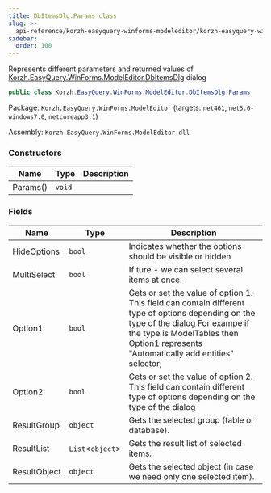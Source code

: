 ```yaml
---
title: DbItemsDlg.Params class
slug: >-
  api-reference/korzh-easyquery-winforms-modeleditor/korzh-easyquery-winforms-modeleditor-namespace/dbitemsdlg-params-class
sidebar:
  order: 100
---
```


Represents different parameters and returned values of [Korzh.EasyQuery.WinForms.ModelEditor.DbItemsDlg](///////////////easyquery/docs/api-reference/korzh-easyquery-winforms-modeleditor/korzh-easyquery-winforms-modeleditor-namespace/dbitemsdlg-class) dialog
```csharp
public class Korzh.EasyQuery.WinForms.ModelEditor.DbItemsDlg.Params

```
Package: `Korzh.EasyQuery.WinForms.ModelEditor` (targets: `net461`, `net5.0-windows7.0`, `netcoreapp3.1`)

Assembly: `Korzh.EasyQuery.WinForms.ModelEditor.dll`

### Constructors

| Name | Type | Description | 
| --- | --- | --- | 
| Params() | `void` |  | 


### Fields

| Name | Type | Description | 
| --- | --- | --- | 
| HideOptions | `bool` | Indicates whether the options should be visible or hidden | 
| MultiSelect | `bool` | If ture - we can select several items at once. | 
| Option1 | `bool` | Gets or set the value of option 1. This field can contain different type of options depending on the type of the dialog  For exampe if the type is ModelTables then Option1 represents "Automatically add entities" selector; | 
| Option2 | `bool` | Gets or set the value of option 2. This field can contain different type of options depending on the type of the dialog | 
| ResultGroup | `object` | Gets the selected group (table or database). | 
| ResultList | `List`&lt;`object`&gt; | Gets the result list of selected items. | 
| ResultObject | `object` | Gets the selected object (in case we need only one selected item). |
